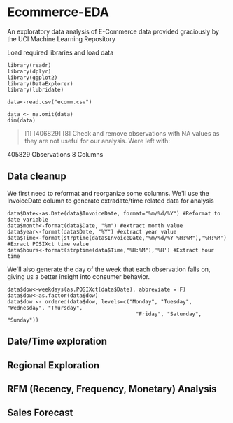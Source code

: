 # Ecommerce-EDA
An exploratory data analysis of E-Commerce data provided graciously by the UCI Machine Learning Repository

Load required libraries and load data
```
library(readr)
library(dplyr)
library(ggplot2)
library(DataExplorer)
library(lubridate)

data<-read.csv("ecomm.csv")
```
```
data <- na.omit(data)
dim(data)
```

> [1] [406829]      [8]
Check and remove observations with NA values as they are not useful for our analysis. Were left with:

405829 Observations
8 Columns

## Data cleanup
We first need to reformat and reorganize some columns. We'll use the InvoiceDate column to generate extradate/time related data for analysis
```
data$Date<-as.Date(data$InvoiceDate, format="%m/%d/%Y") #Reformat to date variable
data$month<-format(data$Date, "%m") #extract month value
data$year<-format(data$Date, "%Y") #extract year value
data$Time<-format(strptime(data$InvoiceDate,"%m/%d/%Y %H:%M"),'%H:%M') #Exract POSIXct time value
data$hours<-format(strptime(data$Time,"%H:%M"),'%H') #Extract hour time
```
We'll also generate the day of the week that each observation falls on, giving us a better insight into consumer behavior.
```
data$dow<-weekdays(as.POSIXct(data$Date), abbreviate = F)
data$dow<-as.factor(data$dow)
data$dow <- ordered(data$dow, levels=c("Monday", "Tuesday", "Wednesday", "Thursday", 
                                         "Friday", "Saturday", "Sunday"))
```

## Date/Time exploration

## Regional Exploration
## RFM (Recency, Frequency, Monetary) Analysis
## Sales Forecast
